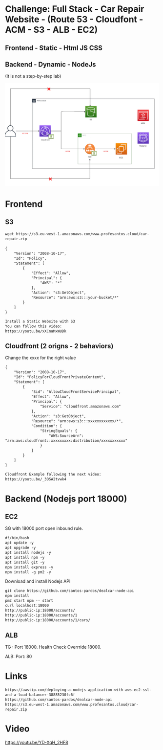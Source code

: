 # Challenge: Full Stack - Car Repair Website - (Route 53 - Cloudfont - ACM - S3 - ALB - EC2)
## Frontend - Static  - Html JS CSS
## Backend  - Dynamic - NodeJs
(It is not a step-by-step lab)


![](images/01.png)


# Frontend 

## S3
```
wget https://s3.eu-west-1.amazonaws.com/www.profesantos.cloud/car-repair.zip

{
    "Version": "2008-10-17",
    "Id": "Policy",
    "Statement": [
        {
            "Effect": "Allow",
            "Principal": {
                "AWS": "*"
            },
            "Action": "s3:GetObject",
            "Resource": "arn:aws:s3:::your-bucket/*"
        }
    ]
}
```
```
Install a Static Website with S3
You can follow this video: 
https://youtu.be/xXCnaMxWUDk
```

## Cloudfront (2 origns - 2 behaviors)

Change the xxxx for the right value
```
{
    "Version": "2008-10-17",
    "Id": "PolicyForCloudFrontPrivateContent",
    "Statement": [
        {
            "Sid": "AllowCloudFrontServicePrincipal",
            "Effect": "Allow",
            "Principal": {
                "Service": "cloudfront.amazonaws.com"
            },
            "Action": "s3:GetObject",
            "Resource": "arn:aws:s3:::xxxxxxxxxxxx/*",
            "Condition": {
                "StringEquals": {
                    "AWS:SourceArn": "arn:aws:cloudfront::xxxxxxxxx:distribution/xxxxxxxxxxx"
                }
            }
        }
    ]
}
```
```
Cloudfront Example following the next video:
https://youtu.be/_3OSA2tvwk4
```

# Backend  (Nodejs port 18000)

## EC2
SG with 18000 port open inbound rule.

```
#!/bin/bash
apt update -y
apt upgrade -y
apt install nodejs -y
apt install npm -y
apt install git -y
npm install express -y
npm install -g pm2 -y
```
Download and install Nodejs API
```
git clone https://github.com/santos-pardos/dealcar-node-api
npm install
pm2 start npm -- start
curl localhost:18000
http://public-ip:18000/accounts/
http://public-ip:18000/accounts/1
http://public-ip:18000/accounts/1/cars/
```

## ALB
TG : Port 18000. Health Check Overrride 18000.

ALB: Port: 80

# Links
```
https://awstip.com/deploying-a-nodejs-application-with-aws-ec2-ssl-and-a-load-balancer-38885230fc6f
https://github.com/santos-pardos/dealcar-node-api
https://s3.eu-west-1.amazonaws.com/www.profesantos.cloud/car-repair.zip
```
# Video
https://youtu.be/YD-XqH_2HF8

